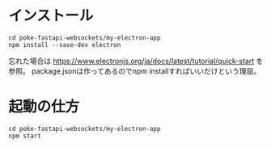 # インストール
```
cd poke-fastapi-websockets/my-electron-app
npm install --save-dev electron
```
忘れた場合は https://www.electronjs.org/ja/docs/latest/tutorial/quick-start を参照。
package.jsonは作ってあるのでnpm installすればいいだけという理屈。
# 起動の仕方
```
cd poke-fastapi-websockets/my-electron-app
npm start
```
